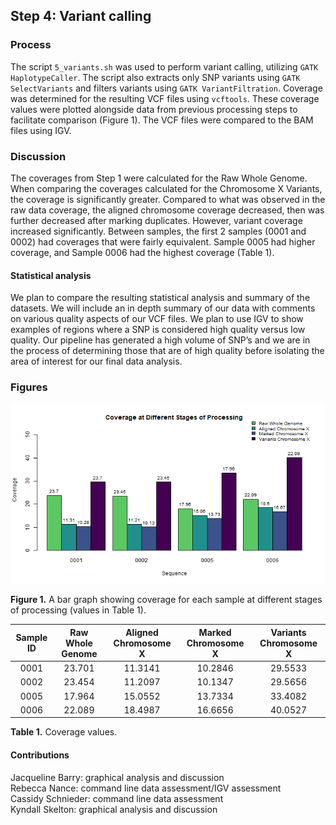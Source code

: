 ## Step 4: Variant calling

### Process

The script `5_variants.sh` was used to perform variant calling, utilizing `GATK HaplotypeCaller`. The script also extracts only SNP variants using `GATK SelectVariants` and filters variants using `GATK VariantFiltration`. Coverage was determined for the resulting VCF files using `vcftools`. These coverage values were plotted alongside data from previous processing steps to facilitate comparison (Figure 1). The VCF files were compared to the BAM files using IGV.

### Discussion

The coverages from Step 1 were calculated for the Raw Whole Genome. When comparing the coverages calculated for the Chromosome X Variants, the coverage is significantly greater. Compared to what was observed in the raw data coverage, the aligned chromosome coverage decreased, then was further decreased after marking duplicates. However, variant coverage increased significantly. Between samples, the first 2 samples (0001 and 0002) had coverages that were fairly equivalent. Sample 0005 had higher coverage, and Sample 0006 had the highest coverage (Table 1).

#### Statistical analysis

We plan to compare the resulting statistical analysis and summary of the datasets. We will include an in depth summary of our data with comments on various quality aspects of our VCF files. We plan to use IGV to show examples of regions where a SNP is considered high quality versus low quality. Our pipeline has generated a high volume of SNP’s and we are in the process of determining those that are of high quality before isolating the area of interest for our final data analysis.

### Figures

<img src="analysis/0_figures/4_coverage.png"  alt="Bar Graph Comparing Coverage at Different Stages of the Pipeline">  

__Figure 1.__ A bar graph showing coverage for each sample at different stages of processing (values in Table 1).

| Sample ID | Raw Whole Genome | Aligned Chromosome X | Marked Chromosome X | Variants Chromosome X |
|:---------:|:----------------:|:--------------------:|:-------------------:|:---------------------:|
|   0001    |      23.701      |       11.3141        |       10.2846       |        29.5533        |
|   0002    |      23.454      |       11.2097        |       10.1347       |        29.5656        |
|   0005    |      17.964      |       15.0552        |       13.7334       |        33.4082        |
|   0006    |      22.089      |       18.4987        |       16.6656       |        40.0527        |

__Table 1.__ Coverage values.

#### Contributions

Jacqueline Barry: graphical analysis and discussion  
Rebecca Nance: command line data assessment/IGV assessment    
Cassidy Schnieder: command line data assessment  
Kyndall Skelton: graphical analysis and discussion  
